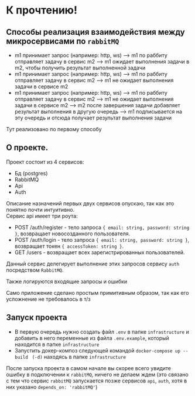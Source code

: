 # К прочтению!

## Способы реализация взаимодействия между микросервисами по `rabbitMQ`

- m1 принимает запрос (например: http, ws) --> m1 по раббиту отправляет задачу в сервис m2 --> m1 ожидает выполнения задачи в m2, чтобы получить результат выполненной задачи
- m1 принимает запрос (например: http, ws) --> m1 по раббиту отправляет задачу в сервис m2 --> m1 не ожидает выполнения задачи в сервисе m2
- m1 принимает запрос (например: http, ws) --> m1 по раббиту отправляет задачу в сервис m2 --> m1 не ожидает выполнения задачи в сервисе m2 --> m2 после завершения задачи добавляет результат выполнения в другую очередь --> m1 подписывается на эту очередь и отсюда получает результат выполнения задачи

Тут реализовано по первому способу

## О проекте.

Проект состоит из 4 сервисов:

- Бд (postgres)
- RabbitMQ
- Api
- Auth

Описание назначений первых двух сервисов опускаю, так как это понятно почти интуитивно.  
Сервис api имеет три роута:

- POST /auth/register - тело запроса `{ email: string, password: string }`, возвращает новосозданного пользователя.
- POST /auth/login - тело запроса `{ email: string, password: string }`, возвращает токен `{ accessToken: string }`.
- GET /users - возвращает всех зарегистрированных пользователей.

Данный сервис делегирует выполнение этих запросов сервису `auth` посредством `RabbitMQ`.

Также логируются входящие запросы и ошибки

Само приложение сделано простым примитивным образом, так как его усложнение не требовалось в т/з

## Запуск проекта

- В первую очередь нужно создать файл `.env` в папке `infrastructure` и добавить в него переменные из файла `.env.example`, который находится в папке `infrastructure`
- Запустить докер-композ следующей командой `docker-compose up --build` ` (-d)` находясь в папке `infrastructure`

После запуска проекта в самом начале вы скорее всего увидите ошибку в подключении к `rabbitMQ`, ничего не делаем ждем (это связано с тем что сервис `rabbitMQ` запускается позже сервисов `api`, `auth`, хотя в них указано `depends_on: 'rabbitMQ'`)
